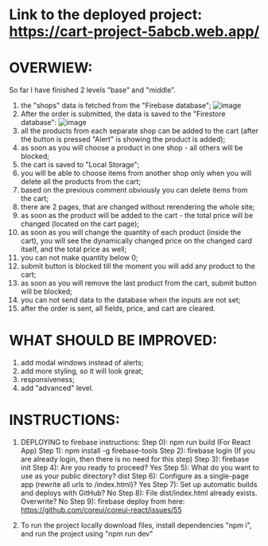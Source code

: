 # Link to the deployed project: https://cart-project-5abcb.web.app/

# OVERWIEW:

So far I have finished 2 levels "base" and "middle".
1) the "shops" data is fetched from the "Firebase database";
![image](https://github.com/TarasCoder/product-list/assets/66311545/c15192b6-ce38-4f46-9cf7-05d94e6efd00)
2) After the order is submitted, the data is saved to the "Firestore database":
![image](https://github.com/TarasCoder/product-list/assets/66311545/beb5b7ec-3fe9-4dae-bced-52d9501efad2)
3) all the products from each separate shop can be added to the cart (after the button is pressed "Alert" is showing the product is added);
4) as soon as you will choose a product in one shop - all others will be blocked;
5) the cart is saved to "Local Storage";
6) you will be able to choose items from another shop only when you will delete all the products from the cart;
7) based on the previous comment obviously you can delete items from the cart;
8) there are 2 pages, that are changed without rerendering the whole site;
9) as soon as the product will be added to the cart - the total price will be changed (located on the cart page);
10) as soon as you will change the quantity of each product (inside the cart), you will see the dynamically changed price on the changed card itself, and the total price as well;
11) you can not make quantity below 0;
12) submit button is blocked till the moment you will add any product to the cart;
13) as soon as you will remove the last product from the cart, submit button will be blocked;
14) you can not send data to the database when the inputs are not set;
15) after the order is sent, all fields, price, and cart are cleared.

# WHAT SHOULD BE IMPROVED:

1) add modal windows instead of alerts;
2) add more styling, so it will look great;
3) responsiveness;
4) add "advanced" level.

# INSTRUCTIONS:

1) DEPLOYING to firebase instructions:
Step 0): npm run build (For React App)
Step 1): npm install -g firebase-tools
Step 2): firebase login (If you are already login, then there is no need for this step)
Step 3): firebase init
Step 4): Are you ready to proceed? Yes
Step 5): What do you want to use as your public directory? dist
Step 6): Configure as a single-page app (rewrite all urls to /index.html)? Yes
Step 7): Set up automatic builds and deploys with GitHub? No
Step 8): File dist/index.html already exists. Overwrite? No
Step 9): firebase deploy
from here: https://github.com/coreui/coreui-react/issues/55

2) To run the project locally download files, install dependencies "npm i", and run the project using "npm run dev"
